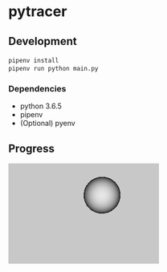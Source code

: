 # pytracer

## Development

    pipenv install
    pipenv run python main.py

### Dependencies

* python 3.6.5
* pipenv
* (Optional) pyenv

## Progress
![](output.png)
